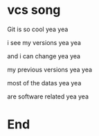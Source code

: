 # vcs song
Git is so cool yea yea 

i see my versions yea yea 

and i can change yea yea 

my previous versions yea yea 

most of the datas yea yea 

are software related yea yea

# End
